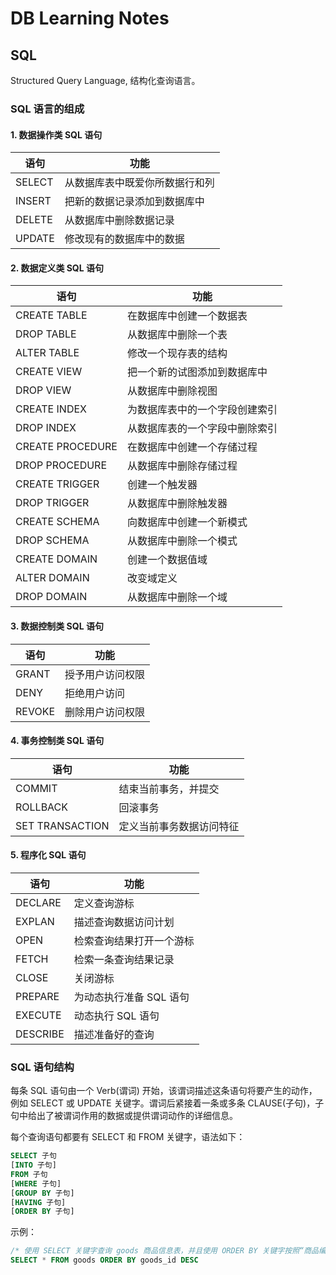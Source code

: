 # DB Learning Notes

## SQL

Structured Query Language, 结构化查询语言。

### SQL 语言的组成

#### 1. 数据操作类 SQL 语句
| 语句 | 功能 | 
| --- | --- |
| SELECT | 从数据库表中既爱你所数据行和列 |
| INSERT | 把新的数据记录添加到数据库中 |
| DELETE | 从数据库中删除数据记录 |
| UPDATE | 修改现有的数据库中的数据 |

#### 2. 数据定义类 SQL 语句

| 语句 | 功能 |
|  --- |  --- |
| CREATE TABLE | 在数据库中创建一个数据表 |
| DROP TABLE | 从数据库中删除一个表 |
| ALTER TABLE | 修改一个现存表的结构 |
| CREATE VIEW | 把一个新的试图添加到数据库中 |
| DROP VIEW | 从数据库中删除视图 |
| CREATE INDEX | 为数据库表中的一个字段创建索引 |
| DROP INDEX | 从数据库表的一个字段中删除索引 |
| CREATE PROCEDURE | 在数据库中创建一个存储过程 |
| DROP PROCEDURE | 从数据库中删除存储过程 |
| CREATE TRIGGER | 创建一个触发器 |
| DROP TRIGGER | 从数据库中删除触发器 |
| CREATE SCHEMA | 向数据库中创建一个新模式 |
| DROP SCHEMA | 从数据库中删除一个模式 |
| CREATE DOMAIN | 创建一个数据值域 |
| ALTER DOMAIN | 改变域定义 |
| DROP DOMAIN | 从数据库中删除一个域 |

#### 3. 数据控制类 SQL 语句

| 语句 | 功能 |
|  --- |  --- |
| GRANT | 授予用户访问权限 |
| DENY | 拒绝用户访问 |
| REVOKE | 删除用户访问权限 |

#### 4. 事务控制类 SQL 语句

| 语句 | 功能 |
| --- | --- |
| COMMIT | 结束当前事务，并提交 |
| ROLLBACK | 回滚事务 |
| SET TRANSACTION | 定义当前事务数据访问特征 |

#### 5. 程序化 SQL 语句

| 语句 | 功能 |
| --- | --- |
| DECLARE | 定义查询游标 |
| EXPLAN | 描述查询数据访问计划 |
| OPEN | 检索查询结果打开一个游标 |
| FETCH | 检索一条查询结果记录 |
| CLOSE | 关闭游标 |
| PREPARE | 为动态执行准备 SQL 语句 |
| EXECUTE | 动态执行 SQL 语句 |
| DESCRIBE | 描述准备好的查询 |

### SQL 语句结构

每条 SQL 语句由一个 Verb(谓词) 开始，该谓词描述这条语句将要产生的动作，例如 SELECT 或 UPDATE 关键字。谓词后紧接着一条或多条 CLAUSE(子句)，子句中给出了被谓词作用的数据或提供谓词动作的详细信息。

每个查询语句都要有 SELECT 和 FROM 关键字，语法如下：

```SQL
SELECT 子句
[INTO 子句]
FROM 子句
[WHERE 子句]
[GROUP BY 子句]
[HAVING 子句]
[ORDER BY 子句]
```

示例：

```sql
/* 使用 SELECT 关键字查询 goods 商品信息表，并且使用 ORDER BY 关键字按照“商品编号”降序排列该表中的相关信息 */
SELECT * FROM goods ORDER BY goods_id DESC
```

